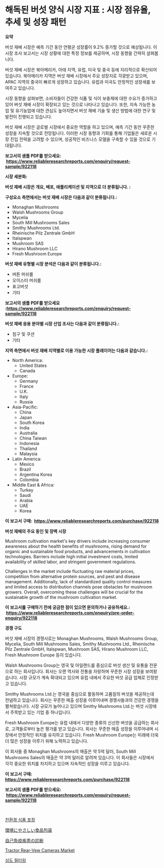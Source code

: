 <p><h1>해독된 버섯 양식 시장 지표 : 시장 점유율, 추세 및 성장 패턴</h1></p><p><strong>요약</strong></p>
<p><p>버섯 재배 시장은 예측 기간 동안 연평균 성장률이 9.2% 증가할 것으로 예상됩니다. 이 시장 조사 보고서는 시장 상황에 대한 특정 정보를 제공하며, 시장 동향을 간략히 살펴봅니다. </p><p>버섯 재배 시장은 북아메리카, 아태 지역, 유럽, 미국 및 중국 등에 지리적으로 확산되어 있습니다. 북아메리카 지역은 버섯 재배 시장에서 주요 성장지로 각광받고 있으며, APAC 지역의 중국이 빠르게 성장하고 있습니다. 유럽과 미국도 안정적인 성장세를 보여주고 있습니다.</p><p>시장 동향을 살펴보면, 소비자들이 건강한 식품 및 식이 보충제에 대한 수요가 증가하고 있어 버섯 재배 시장이 확장되고 있는 것으로 나타나고 있습니다. 또한, 지속 가능한 농업 및 유기농업에 대한 관심도 높아지면서 버섯 재배 기술 및 생산 방법에 대한 연구 및 발전이 진행되고 있습니다.</p><p>버섯 재배 시장은 글로벌 시장에서 중요한 역할을 하고 있으며, 예측 기간 동안 꾸준한 성장을 지속할 것으로 전망됩니다. 이러한 시장 동향과 기회를 통해 기업들은 새로운 시장 진입 전략을 고려할 수 있으며, 성공적인 비즈니스 모델을 구축할 수 있을 것으로 기대됩니다.</p></p>
<p><strong>보고서의 샘플 PDF를 받으세요: &nbsp;<a href="https://www.reliableresearchreports.com/enquiry/request-sample/922118">https://www.reliableresearchreports.com/enquiry/request-sample/922118</a></strong></p>
<p><strong>시장 세분화:</strong></p>
<p><strong> 버섯 재배 시장은 개요, 배포, 애플리케이션 및 지역으로 더 분류됩니다. :</strong></p>
<p><strong>구성요소 측면에서는 버섯 재배 시장은 다음과 같이 분류됩니다.:</strong></p>
<p><ul><li>Monaghan Mushrooms</li><li>Walsh Mushrooms Group</li><li>Mycelia</li><li>South Mill Mushrooms Sales</li><li>Smithy Mushrooms Ltd.</li><li>Rheinische Pilz Zentrale GmbH</li><li>Italspwan</li><li>Mushroom SAS</li><li>Hirano Mushroom LLC</li><li>Fresh Mushroom Europe</li></ul></p>
<p><strong> 버섯 재배 유형별 시장 분석은 다음과 같이 분류됩니다.:</strong></p>
<p><ul><li>버튼 머쉬룸</li><li>오이스터 머쉬룸</li><li>표고버섯</li><li>기타</li></ul></p>
<p><strong>보고서의 샘플 PDF를 받으세요 :<a href="https://www.reliableresearchreports.com/enquiry/request-sample/922118">https://www.reliableresearchreports.com/enquiry/request-sample/922118</a></strong></p>
<p><strong> 버섯 재배 응용 분야별 시장 산업 조사는 다음과 같이 분류됩니다.:</strong></p>
<p><ul><li>침구 및 쿠션</li><li>기타</li></ul></p>
<p><strong>지역 측면에서 버섯 재배 지역별로 이용 가능한 시장 플레이어는 다음과 같습니다.:</strong></p>
<p><ul>
    <li>
        North America:
        <ul>
            <li>United States</li>
            <li>Canada</li>
        </ul>
    </li>
    <li>
        Europe:
        <ul>
            <li>Germany</li>
            <li>France</li>
            <li>U.K.</li>
            <li>Italy</li>
            <li>Russia</li>
        </ul>
    </li>
    <li>
        Asia-Pacific:
        <ul>
            <li>China</li>
            <li>Japan</li>
            <li>South Korea</li>
            <li>India</li>
            <li>Australia</li>
            <li>China Taiwan</li>
            <li>Indonesia</li>
            <li>Thailand</li>
            <li>Malaysia</li>
        </ul>
    </li>
    <li>
        Latin America:
        <ul>
            <li>Mexico</li>
            <li>Brazil</li>
            <li>Argentina Korea</li>
            <li>Colombia</li>
        </ul>
    </li>
    <li>
        Middle East & Africa:
        <ul>
            <li>Turkey</li>
            <li>Saudi</li>
            <li>Arabia</li>
            <li>UAE</li>
            <li>Korea</li>
        </ul>
    </li>
    </ul></p>
<p><strong>이 보고서 구매: &nbsp;<a href="https://www.reliableresearchreports.com/purchase/922118">https://www.reliableresearchreports.com/purchase/922118</a></strong></p>
<p><strong>버섯 재배의 주요 동인 및 장벽 시장</strong></p>
<p><p>Mushroom cultivation market's key drivers include increasing consumer awareness about the health benefits of mushrooms, rising demand for organic and sustainable food products, and advancements in cultivation technologies. Barriers include high initial investment costs, limited availability of skilled labor, and stringent government regulations.</p><p>Challenges in the market include fluctuating raw material prices, competition from alternative protein sources, and pest and disease management. Additionally, lack of standardized quality control measures and limited access to distribution channels pose obstacles for mushroom growers. Overall, overcoming these challenges will be crucial for the sustainable growth of the mushroom cultivation market.</p></p>
<p><strong>이 보고서를 구매하기 전에 궁금한 점이 있으면 문의하거나 공유하세요.: &nbsp;<a href="https://www.reliableresearchreports.com/enquiry/pre-order-enquiry/922118">https://www.reliableresearchreports.com/enquiry/pre-order-enquiry/922118</a></strong></p>
<p><strong>경쟁 구도</strong></p>
<p><p>버섯 재배 시장의 경쟁사로는 Monaghan Mushrooms, Walsh Mushrooms Group, Mycelia, South Mill Mushrooms Sales, Smithy Mushrooms Ltd., Rheinische Pilz Zentrale GmbH, Italspwan, Mushroom SAS, Hirano Mushroom LLC, Fresh Mushroom Europe 등이 있습니다.</p><p>Walsh Mushrooms Group는 영국 및 아일랜드를 중심으로 버섯 생산 및 유통을 전문으로 하는 회사입니다. 회사는 오랜 역사와 전통을 자랑하며 꾸준한 시장 성장을 보여왔습니다. 시장 규모가 계속 확대되고 있으며 유럽 내에서 주요한 버섯 공급 업체로 인정받고 있습니다.</p><p>Smithy Mushrooms Ltd.는 영국을 중심으로 활동하며 고품질의 버섯을 제공하는데 전념하고 있습니다. 회사는 꾸준한 매출 성장을 이루어내며 경쟁사들과의 건강한 경쟁을 펼쳐왔습니다. 시장 규모가 늘어나고 있으며 Smithy Mushrooms Ltd.는 버섯 시장에서 주목받고 있는 기업 중 하나입니다.</p><p>Fresh Mushroom Europe는 유럽 내에서 다양한 종류의 신선한 버섯을 공급하는 회사로, 고객들로부터 높은 평가를 받고 있습니다. 회사는 꾸준한 매출 성장을 이루어내며 시장에서 안정적인 위치를 유지하고 있습니다. Fresh Mushroom Europe는 미래에 더욱 더 많은 성장을 이루기 위해 노력하고 있습니다.</p><p>이 회사들 중 Monaghan Mushrooms의 매출은 약 5억 달러, South Mill Mushrooms Sales의 매출은 약 3억 달러로 알려져 있습니다. 이 회사들은 시장에서 각각 중요한 위치를 차지하고 있으며 지속적인 성장을 이루고 있습니다.</p></p>
<p><strong>이 보고서 구매: &nbsp; <a href="https://www.reliableresearchreports.com/purchase/922118">https://www.reliableresearchreports.com/purchase/922118</a></strong></p>
<p><strong>보고서의 샘플 PDF를 받으세요: &nbsp;<a href="https://www.reliableresearchreports.com/enquiry/request-sample/922118">https://www.reliableresearchreports.com/enquiry/request-sample/922118</a></strong><strong></strong></p>
<p>&nbsp;</p>
<p><p><a href="https://github.com/laholand/Market-Research-Report-List-2/blob/main/2108671182457.md">친환경 식품 포장</a></p><p><a href="https://github.com/lababdou/Market-Research-Report-List-2/blob/main/1961761182462.md">環境にやさしい食品包装</a></p><p><a href="https://github.com/mohamedbakry57/Market-Research-Report-List-2/blob/main/4518667182461.md">自己免疫疾患の診断</a></p><p><a href="https://issuu.com/reportprime-2/docs/tractor-rear-vew-cameras-market-size-2030.pptx">Tractor Rear-Vew Cameras Market</a></p><p><a href="https://github.com/sougarounis/Market-Research-Report-List-2/blob/main/7481176182458.md">심도 필터링</a></p></p>
